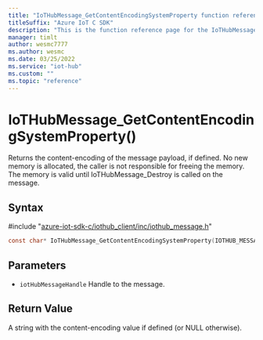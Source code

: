 ```yaml
---                             
title: "IoTHubMessage_GetContentEncodingSystemProperty function reference | Microsoft Docs" 
titleSuffix: "Azure IoT C SDK"            
description: "This is the function reference page for the IoTHubMessage_GetContentEncodingSystemProperty() function in the Azure IoT C SDK. This SDK is used with Azure IoT Hub and Azure IoT Hub Device Provisioning Service"            
manager: timlt                 
author: wesmc7777              
ms.author: wesmc               
ms.date: 03/25/2022                    
ms.service: "iot-hub"             
ms.custom: ""                
ms.topic: "reference"        
---                            
```


# IoTHubMessage_GetContentEncodingSystemProperty()

Returns the content-encoding of the message payload, if defined. No new memory is allocated, the caller is not responsible for freeing the memory. The memory is valid until IoTHubMessage_Destroy is called on the message.

## Syntax

\#include "[azure-iot-sdk-c/iothub_client/inc/iothub_message.h](../iothub-message-h.md)"  
```C
const char* IoTHubMessage_GetContentEncodingSystemProperty(IOTHUB_MESSAGE_HANDLE  iotHubMessageHandle);
```

## Parameters
* `iotHubMessageHandle` Handle to the message.

## Return Value
A string with the content-encoding value if defined (or NULL otherwise).

